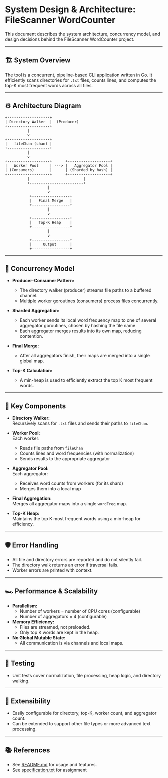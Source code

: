 # System Design & Architecture: FileScanner WordCounter

This document describes the system architecture, concurrency model, and design decisions behind the FileScanner WordCounter project.

---

## 🏗️ System Overview

The tool is a concurrent, pipeline-based CLI application written in Go. It efficiently scans directories for `.txt` files, counts lines, and computes the top-K most frequent words across all files.

---

## ⚙️ Architecture Diagram

```
+-------------------+
| Directory Walker  |  (Producer)
+-------------------+
          |
          v
+-------------------+
|   fileChan (chan) |
+-------------------+
          |
          v
+-------------------+      +-------------------+
|   Worker Pool     | ---> |   Aggregator Pool |
| (Consumers)       |      | (Sharded by hash) |
+-------------------+      +-------------------+
          |                        |
          +------------------------+
                   |
                   v
           +-----------------+
           |   Final Merge   |
           +-----------------+
                   |
                   v
           +-----------------+
           |   Top-K Heap    |
           +-----------------+
                   |
                   v
           +-----------------+
           |     Output      |
           +-----------------+
```

---

## 🔄 Concurrency Model

- **Producer-Consumer Pattern:**  
  - The directory walker (producer) streams file paths to a buffered channel.
  - Multiple worker goroutines (consumers) process files concurrently.

- **Sharded Aggregation:**  
  - Each worker sends its local word frequency map to one of several aggregator goroutines, chosen by hashing the file name.
  - Each aggregator merges results into its own map, reducing contention.

- **Final Merge:**  
  - After all aggregators finish, their maps are merged into a single global map.

- **Top-K Calculation:**  
  - A min-heap is used to efficiently extract the top K most frequent words.

---

## 🧩 Key Components

- **Directory Walker:**  
  Recursively scans for `.txt` files and sends their paths to `fileChan`.

- **Worker Pool:**  
  Each worker:
  - Reads file paths from `fileChan`
  - Counts lines and word frequencies (with normalization)
  - Sends results to the appropriate aggregator

- **Aggregator Pool:**  
  Each aggregator:
  - Receives word counts from workers (for its shard)
  - Merges them into a local map

- **Final Aggregation:**  
  Merges all aggregator maps into a single `wordFreq` map.

- **Top-K Heap:**  
  Maintains the top K most frequent words using a min-heap for efficiency.

---

## 🛡️ Error Handling

- All file and directory errors are reported and do not silently fail.
- The directory walk returns an error if traversal fails.
- Worker errors are printed with context.

---

## 🏎️ Performance & Scalability

- **Parallelism:**  
  - Number of workers = number of CPU cores (configurable)
  - Number of aggregators = 4 (configurable)
- **Memory Efficiency:**  
  - Files are streamed, not preloaded.
  - Only top K words are kept in the heap.
- **No Global Mutable State:**  
  - All communication is via channels and local maps.

---

## 🧪 Testing

- Unit tests cover normalization, file processing, heap logic, and directory walking.

---

## 🔧 Extensibility

- Easily configurable for directory, top-K, worker count, and aggregator count.
- Can be extended to support other file types or more advanced text processing.

---

## 📚 References

- See [README.md](README.md) for usage and features.
- See [specification.txt](specification.txt) for assignment